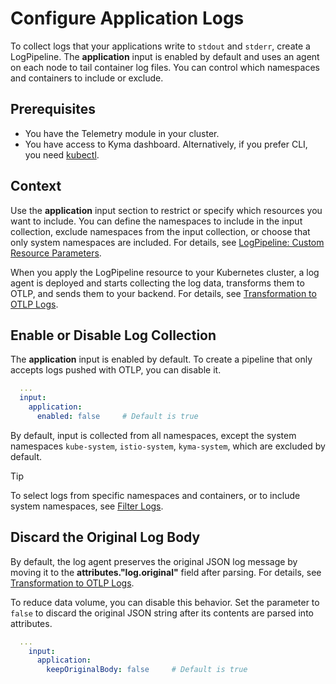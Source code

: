 # Configure Application Logs

To collect logs that your applications write to `stdout` and `stderr`, create a LogPipeline. The **application** input is enabled by default and uses an agent on each node to tail container log files. You can control which namespaces and containers to include or exclude.

## Prerequisites

- You have the Telemetry module in your cluster.
- You have access to Kyma dashboard. Alternatively, if you prefer CLI, you need [kubectl](https://kubernetes.io/docs/tasks/tools/#kubectl).

## Context

Use the **application** input section to restrict or specify which resources you want to include. You can define the namespaces to include in the input collection, exclude namespaces from the input collection, or choose that only system namespaces are included. For details, see [LogPipeline: Custom Resource Parameters](https://kyma-project.io/#/telemetry-manager/user/resources/02-logpipeline?id=custom-resource-parameters).

When you apply the LogPipeline resource to your Kubernetes cluster, a log agent is deployed and starts collecting the log data, transforms them to OTLP, and sends them to your backend. For details, see [Transformation to OTLP Logs](../filter-and-process/transformation-to-otlp-logs.md).

## Enable or Disable Log Collection

The **application** input is enabled by default. To create a pipeline that only accepts logs pushed with OTLP, you can disable it.

```yaml
  ...
  input:
    application:
      enabled: false     # Default is true
```

By default, input is collected from all namespaces, except the system namespaces `kube-system`, `istio-system`, `kyma-system`, which are excluded by default.

> [!TIP] 
> To select logs from specific namespaces and containers, or to include system namespaces, see [Filter Logs](../filter-and-process/filter-logs.md).

## Discard the Original Log Body

By default, the log agent preserves the original JSON log message by moving it to the **attributes."log.original"** field after parsing. For details, see [Transformation to OTLP Logs](../filter-and-process/transformation-to-otlp-logs.md).

To reduce data volume, you can disable this behavior. Set the parameter to `false` to discard the original JSON string after its contents are parsed into attributes.

```yaml
  ...
    input:
      application:
        keepOriginalBody: false     # Default is true
```